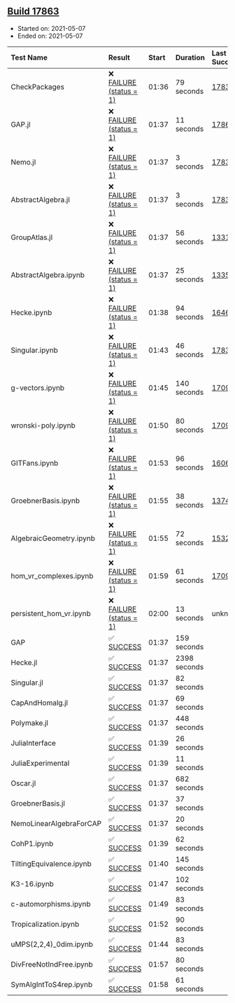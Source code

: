 ## [Build 17863](https://oscarci.mathematik.uni-kl.de/job/oscar/17863/)

* Started on: 2021-05-07
* Ended on: 2021-05-07

| Test Name    | Result | Start | Duration | Last Success | First Failure |
|:-------------|:-------|:------|:---------|:-------------|:--------------|
| CheckPackages | ❌ [FAILURE (status = 1)](https://oscarci.mathematik.uni-kl.de/job/oscar/17863/artifact/logs/build-17863/CheckPackages.log) | 01:36 | 79 seconds | [17832](https://oscarci.mathematik.uni-kl.de/job/oscar/17832/) | [17833](https://oscarci.mathematik.uni-kl.de/job/oscar/17833/) |
| GAP.jl | ❌ [FAILURE (status = 1)](https://oscarci.mathematik.uni-kl.de/job/oscar/17863/artifact/logs/build-17863/GAP.jl.log) | 01:37 | 11 seconds | [17862](https://oscarci.mathematik.uni-kl.de/job/oscar/17862/) | [17863](https://oscarci.mathematik.uni-kl.de/job/oscar/17863/) |
| Nemo.jl | ❌ [FAILURE (status = 1)](https://oscarci.mathematik.uni-kl.de/job/oscar/17863/artifact/logs/build-17863/Nemo.jl.log) | 01:37 | 3 seconds | [17835](https://oscarci.mathematik.uni-kl.de/job/oscar/17835/) | [17836](https://oscarci.mathematik.uni-kl.de/job/oscar/17836/) |
| AbstractAlgebra.jl | ❌ [FAILURE (status = 1)](https://oscarci.mathematik.uni-kl.de/job/oscar/17863/artifact/logs/build-17863/AbstractAlgebra.jl.log) | 01:37 | 3 seconds | [17831](https://oscarci.mathematik.uni-kl.de/job/oscar/17831/) | [17832](https://oscarci.mathematik.uni-kl.de/job/oscar/17832/) |
| GroupAtlas.jl | ❌ [FAILURE (status = 1)](https://oscarci.mathematik.uni-kl.de/job/oscar/17863/artifact/logs/build-17863/GroupAtlas.jl.log) | 01:37 | 56 seconds | [13311](https://oscarci.mathematik.uni-kl.de/job/oscar/13311/) | [13312](https://oscarci.mathematik.uni-kl.de/job/oscar/13312/) |
| AbstractAlgebra.ipynb | ❌ [FAILURE (status = 1)](https://oscarci.mathematik.uni-kl.de/job/oscar/17863/artifact/logs/build-17863/AbstractAlgebra.ipynb.log) | 01:37 | 25 seconds | [13355](https://oscarci.mathematik.uni-kl.de/job/oscar/13355/) | [13356](https://oscarci.mathematik.uni-kl.de/job/oscar/13356/) |
| Hecke.ipynb | ❌ [FAILURE (status = 1)](https://oscarci.mathematik.uni-kl.de/job/oscar/17863/artifact/logs/build-17863/Hecke.ipynb.log) | 01:38 | 94 seconds | [16463](https://oscarci.mathematik.uni-kl.de/job/oscar/16463/) | [16464](https://oscarci.mathematik.uni-kl.de/job/oscar/16464/) |
| Singular.ipynb | ❌ [FAILURE (status = 1)](https://oscarci.mathematik.uni-kl.de/job/oscar/17863/artifact/logs/build-17863/Singular.ipynb.log) | 01:43 | 46 seconds | [17835](https://oscarci.mathematik.uni-kl.de/job/oscar/17835/) | [17836](https://oscarci.mathematik.uni-kl.de/job/oscar/17836/) |
| g-vectors.ipynb | ❌ [FAILURE (status = 1)](https://oscarci.mathematik.uni-kl.de/job/oscar/17863/artifact/logs/build-17863/g-vectors.ipynb.log) | 01:45 | 140 seconds | [17099](https://oscarci.mathematik.uni-kl.de/job/oscar/17099/) | [17100](https://oscarci.mathematik.uni-kl.de/job/oscar/17100/) |
| wronski-poly.ipynb | ❌ [FAILURE (status = 1)](https://oscarci.mathematik.uni-kl.de/job/oscar/17863/artifact/logs/build-17863/wronski-poly.ipynb.log) | 01:50 | 80 seconds | [17098](https://oscarci.mathematik.uni-kl.de/job/oscar/17098/) | [17099](https://oscarci.mathematik.uni-kl.de/job/oscar/17099/) |
| GITFans.ipynb | ❌ [FAILURE (status = 1)](https://oscarci.mathematik.uni-kl.de/job/oscar/17863/artifact/logs/build-17863/GITFans.ipynb.log) | 01:53 | 96 seconds | [16068](https://oscarci.mathematik.uni-kl.de/job/oscar/16068/) | [16069](https://oscarci.mathematik.uni-kl.de/job/oscar/16069/) |
| GroebnerBasis.ipynb | ❌ [FAILURE (status = 1)](https://oscarci.mathematik.uni-kl.de/job/oscar/17863/artifact/logs/build-17863/GroebnerBasis.ipynb.log) | 01:55 | 38 seconds | [13748](https://oscarci.mathematik.uni-kl.de/job/oscar/13748/) | [13749](https://oscarci.mathematik.uni-kl.de/job/oscar/13749/) |
| AlgebraicGeometry.ipynb | ❌ [FAILURE (status = 1)](https://oscarci.mathematik.uni-kl.de/job/oscar/17863/artifact/logs/build-17863/AlgebraicGeometry.ipynb.log) | 01:55 | 72 seconds | [15322](https://oscarci.mathematik.uni-kl.de/job/oscar/15322/) | [15323](https://oscarci.mathematik.uni-kl.de/job/oscar/15323/) |
| hom_vr_complexes.ipynb | ❌ [FAILURE (status = 1)](https://oscarci.mathematik.uni-kl.de/job/oscar/17863/artifact/logs/build-17863/hom_vr_complexes.ipynb.log) | 01:59 | 61 seconds | [17099](https://oscarci.mathematik.uni-kl.de/job/oscar/17099/) | [17100](https://oscarci.mathematik.uni-kl.de/job/oscar/17100/) |
| persistent_hom_vr.ipynb | ❌ [FAILURE (status = 1)](https://oscarci.mathematik.uni-kl.de/job/oscar/17863/artifact/logs/build-17863/persistent_hom_vr.ipynb.log) | 02:00 | 13 seconds | unknown | unknown |
| GAP | ✅ [SUCCESS](https://oscarci.mathematik.uni-kl.de/job/oscar/17863/artifact/logs/build-17863/GAP.log) | 01:37 | 159 seconds |  |  |
| Hecke.jl | ✅ [SUCCESS](https://oscarci.mathematik.uni-kl.de/job/oscar/17863/artifact/logs/build-17863/Hecke.jl.log) | 01:37 | 2398 seconds |  |  |
| Singular.jl | ✅ [SUCCESS](https://oscarci.mathematik.uni-kl.de/job/oscar/17863/artifact/logs/build-17863/Singular.jl.log) | 01:37 | 82 seconds |  |  |
| CapAndHomalg.jl | ✅ [SUCCESS](https://oscarci.mathematik.uni-kl.de/job/oscar/17863/artifact/logs/build-17863/CapAndHomalg.jl.log) | 01:37 | 69 seconds |  |  |
| Polymake.jl | ✅ [SUCCESS](https://oscarci.mathematik.uni-kl.de/job/oscar/17863/artifact/logs/build-17863/Polymake.jl.log) | 01:37 | 448 seconds |  |  |
| JuliaInterface | ✅ [SUCCESS](https://oscarci.mathematik.uni-kl.de/job/oscar/17863/artifact/logs/build-17863/JuliaInterface.log) | 01:39 | 26 seconds |  |  |
| JuliaExperimental | ✅ [SUCCESS](https://oscarci.mathematik.uni-kl.de/job/oscar/17863/artifact/logs/build-17863/JuliaExperimental.log) | 01:39 | 11 seconds |  |  |
| Oscar.jl | ✅ [SUCCESS](https://oscarci.mathematik.uni-kl.de/job/oscar/17863/artifact/logs/build-17863/Oscar.jl.log) | 01:37 | 682 seconds |  |  |
| GroebnerBasis.jl | ✅ [SUCCESS](https://oscarci.mathematik.uni-kl.de/job/oscar/17863/artifact/logs/build-17863/GroebnerBasis.jl.log) | 01:37 | 37 seconds |  |  |
| NemoLinearAlgebraForCAP | ✅ [SUCCESS](https://oscarci.mathematik.uni-kl.de/job/oscar/17863/artifact/logs/build-17863/NemoLinearAlgebraForCAP.log) | 01:37 | 20 seconds |  |  |
| CohP1.ipynb | ✅ [SUCCESS](https://oscarci.mathematik.uni-kl.de/job/oscar/17863/artifact/logs/build-17863/CohP1.ipynb.log) | 01:39 | 62 seconds |  |  |
| TiltingEquivalence.ipynb | ✅ [SUCCESS](https://oscarci.mathematik.uni-kl.de/job/oscar/17863/artifact/logs/build-17863/TiltingEquivalence.ipynb.log) | 01:40 | 145 seconds |  |  |
| K3-16.ipynb | ✅ [SUCCESS](https://oscarci.mathematik.uni-kl.de/job/oscar/17863/artifact/logs/build-17863/K3-16.ipynb.log) | 01:47 | 102 seconds |  |  |
| c-automorphisms.ipynb | ✅ [SUCCESS](https://oscarci.mathematik.uni-kl.de/job/oscar/17863/artifact/logs/build-17863/c-automorphisms.ipynb.log) | 01:49 | 83 seconds |  |  |
| Tropicalization.ipynb | ✅ [SUCCESS](https://oscarci.mathematik.uni-kl.de/job/oscar/17863/artifact/logs/build-17863/Tropicalization.ipynb.log) | 01:52 | 90 seconds |  |  |
| uMPS(2,2,4)_0dim.ipynb | ✅ [SUCCESS](https://oscarci.mathematik.uni-kl.de/job/oscar/17863/artifact/logs/build-17863/uMPS-2-2-4-_0dim.ipynb.log) | 01:44 | 83 seconds |  |  |
| DivFreeNotIndFree.ipynb | ✅ [SUCCESS](https://oscarci.mathematik.uni-kl.de/job/oscar/17863/artifact/logs/build-17863/DivFreeNotIndFree.ipynb.log) | 01:57 | 80 seconds |  |  |
| SymAlgIntToS4rep.ipynb | ✅ [SUCCESS](https://oscarci.mathematik.uni-kl.de/job/oscar/17863/artifact/logs/build-17863/SymAlgIntToS4rep.ipynb.log) | 01:58 | 61 seconds |  |  |
